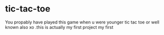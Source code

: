 # tic-tac-toe
You propably have played this game when u were younger tic tac toe or well known also xo .this is actually my first project  my first 
